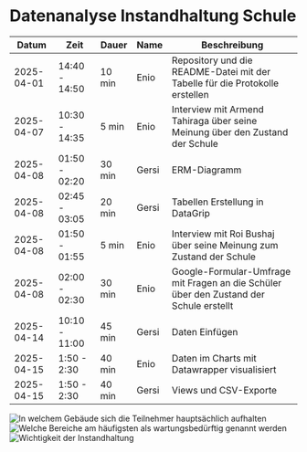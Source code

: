 # Datenanalyse Instandhaltung Schule

| Datum      | Zeit            | Dauer    | Name     | Beschreibung                                                                                         |
|------------|-----------------|----------|----------|------------------------------------------------------------------------------------------------------|
| 2025-04-01 | 14:40 - 14:50   | 10 min   | Enio     | Repository und die README-Datei mit der Tabelle für die Protokolle erstellen                         |
| 2025-04-07 | 10:30 - 14:35   | 5 min    | Enio     | Interview mit Armend Tahiraga über seine Meinung über den Zustand der Schule                         |
| 2025-04-08 | 01:50 - 02:20   | 30 min   | Gersi    | ERM-Diagramm                                                                                         |
| 2025-04-08 | 02:45 - 03:05   | 20 min   | Gersi    | Tabellen Erstellung in DataGrip                                                                      |
| 2025-04-08 | 01:50 - 01:55   | 5 min    | Enio     | Interview mit Roi Bushaj über seine Meinung zum Zustand der Schule                                   |
| 2025-04-08 | 02:00 - 02:30   | 30 min   | Enio     | Google-Formular-Umfrage mit Fragen an die Schüler über den Zustand der Schule erstellt               |
| 2025-04-14 | 10:10 - 11:00   | 45 min   | Gersi    | Daten Einfügen                                                                                       |
| 2025-04-15 | 1:50 - 2:30     | 40 min   | Enio     | Daten im Charts mit Datawrapper visualisiert                                                         |
| 2025-04-15 | 1:50 - 2:30     | 40 min   | Gersi    | Views und CSV-Exporte                                                                                |

![In welchem Gebäude sich die Teilnehmer hauptsächlich
aufhalten](https://github.com/user-attachments/assets/bdf9ca50-506e-40f2-b7b8-d2a20e5984f6)
![Welche Bereiche am häufigsten als wartungsbedürftig genannt werden](https://github.com/user-attachments/assets/5915c8bc-0c89-4988-8bdd-4ced2cbe4e6c)
![Wichtigkeit der Instandhaltung](https://github.com/user-attachments/assets/3d46dfbf-f373-4911-896e-76f5558db18e)

